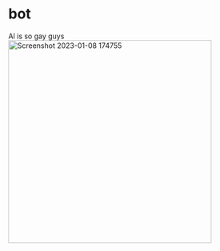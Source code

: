 # bot
Al is so gay guys 
<img width="406" alt="Screenshot 2023-01-08 174755" src="https://github.com/dragonwingzz/bot/assets/67073687/4573b75d-0e00-4665-a439-f7561721d5b1">
